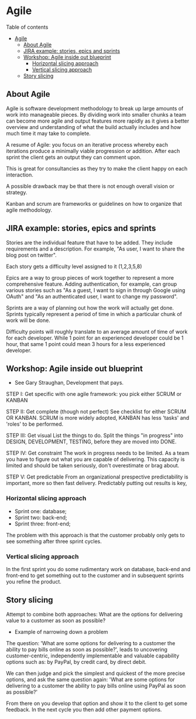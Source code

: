 # Agile
Table of contents
- [Agile](#agile)
  - [About Agile](#about-agile)
  - [JIRA example: stories, epics and sprints](#jira-example-stories-epics-and-sprints)
  - [Workshop: Agile inside out blueprint](#workshop-agile-inside-out-blueprint)
    - [Horizontal slicing approach](#horizontal-slicing-approach)
    - [Vertical slicing approach](#vertical-slicing-approach)
  - [Story slicing](#story-slicing)

## About Agile
Agile is software development methodology to break up large amounts of work into manageable pieces. By dividing work into smaller chunks a team can become more agile and output features more rapidly as it gives a better overview and understanding of what the build actually includes and how much time it may take to complete.

A resume of Agile: you focus on an iterative process whereby each iterations produce a minimally viable progression or addition. After each sprint the client gets an output they can comment upon. 

This is great for consultancies as they try to make the client happy on each interaction.

A possible drawback may be that there is not enough overall vision or strategy. 

Kanban and scrum are frameworks or guidelines on how to organize that agile methodology.

## JIRA example: stories, epics and sprints
Stories are the individual feature that have to be added. They include requirements and a description. For example, "As user, I want to share the blog post on twitter". 

Each story gets a difficulty level assigned to it (1,2,3,5,8)

Epics are a way to group pieces of work together to represent a more comprehensive feature. Adding authentication, for example, can group various stories such as "As a guest, I want to sign in through Google using OAuth" and "As an authenticated user, I want to change my password".

Sprints are a way of planning out how the work will actually get done. Sprints typically represent a period of time in which a particular chunk of work will be done. 

Difficulty points will roughly translate to an average amount of time of work for each developer. While 1 point for an experienced developer could be 1 hour, that same 1 point could mean 3 hours for a less experienced developer.

## Workshop: Agile inside out blueprint
- See Gary Straughan, Development that pays.

STEP I: Get specific with one agile framework: you pick either SCRUM or KANBAN

STEP II: Get complete (though not perfect)
See checklist for either SCRUM OR KANBAN. SCRUM is more widely adopted, KANBAN has less 'tasks' and 'roles' to be performed.

STEP III: Get visual
List the things to do. Split the things "in progress" into DESIGN, DEVELOPMENT, TESTING, before they are moved into DONE.

STEP IV: Get constraint
The work in progress needs to be limited. As a team you have to figure out what you are capable of delivering. This capacity is limited and should be taken seriously, don't overestimate or brag about.

STEP V: Get predictable
From an organizational prespective predictability is important, more so then fast delivery. Predictably putting out results is key,

### Horizontal slicing approach
- Sprint one: database; 
- Sprint two: back-end; 
- Sprint three: front-end;

The problem with this approach is that the customer probably only gets to see something after three sprint cycles.

### Vertical slicing approach
In the first sprint you do some rudimentary work on database, back-end and front-end to get something out to the customer and in subsequent sprints you refine the product.

## Story slicing
Attempt to combine both approaches: What are the options for delivering value to a customer as soon as possible?

- Example of narrowing down a problem

The question: 'What are some options for delivering to a customer the ability to pay bills online as soon as possible?', leads to uncovering customer-centric, independently implementable and valuable capability options such as: by PayPal, by credit card, by direct debit.

We can then judge and pick the simplest and quickest of the more precise options, and ask the same question again: 'What are some options for delivering to a customer the ability to pay bills online using PayPal as soon as possible?'

From there on you develop that option and show it to the client to get some feedback. In the next cycle you then add other payment options.